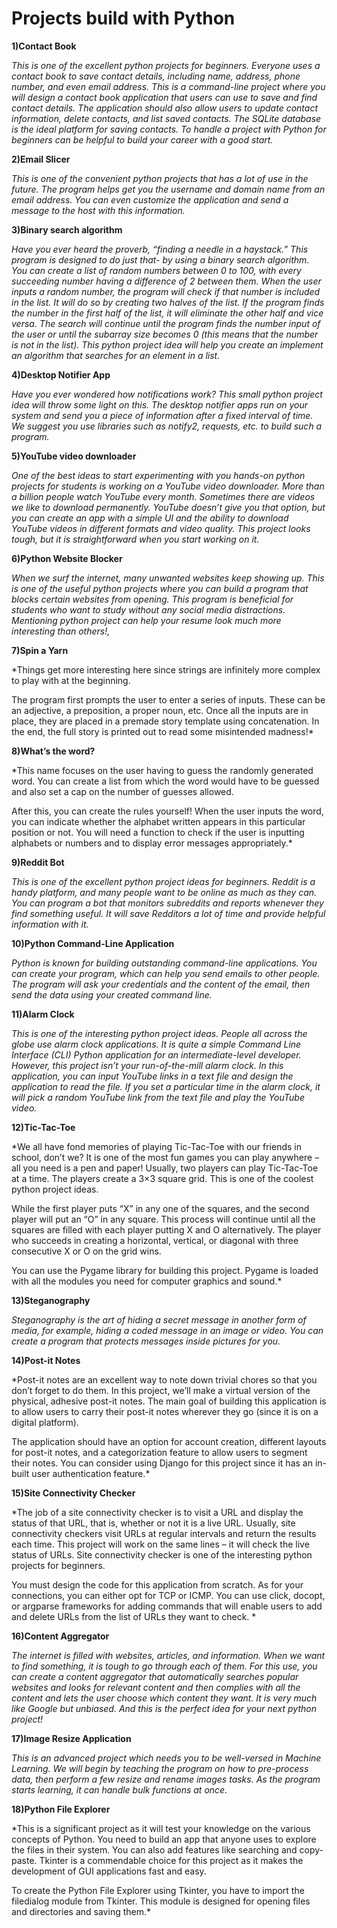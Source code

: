 # Projects build with Python

**1)Contact Book**

*This is one of the excellent python projects for beginners. Everyone uses a contact book to save contact details, including name, address, phone number, and even email address. This is a command-line project where you will design a contact book application that users can use to save and find contact details. The application should also allow users to update contact information, delete contacts, and list saved contacts. The SQLite database is the ideal platform for saving contacts. To handle a project with Python for beginners can be helpful to build your career with a good start.*

**2)Email Slicer**

*This is one of the convenient python projects that has a lot of use in the future. The program helps get you the username and domain name from an email address. You can even customize the application and send a message to the host with this information.*

**3)Binary search algorithm**

*Have you ever heard the proverb, “finding a needle in a haystack.” This program is designed to do just that- by using a binary search algorithm. You can create a list of random numbers between 0 to 100, with every succeeding number having a difference of 2 between them. When the user inputs a random number, the program will check if that number is included in the list. It will do so by creating two halves of the list. If the program finds the number in the first half of the list, it will eliminate the other half and vice versa. The search will continue until the program finds the number input of the user or until the subarray size becomes 0 (this means that the number is not in the list). This python project idea will help you create an implement an algorithm that searches for an element in a list.*

**4)Desktop Notifier App**

*Have you ever wondered how notifications work? This small python project idea will throw some light on this. The desktop notifier apps run on your system and send you a piece of information after a fixed interval of time. We suggest you use libraries such as notify2, requests, etc. to build such a program.*

**5)YouTube video downloader**

*One of the best ideas to start experimenting with you hands-on python projects for students is working on a YouTube video downloader. More than a billion people watch YouTube every month. Sometimes there are videos we like to download permanently. YouTube doesn’t give you that option, but you can create an app with a simple UI and the ability to download YouTube videos in different formats and video quality. This project looks tough, but it is straightforward when you start working on it.*

**6)Python Website Blocker**

*When we surf the internet, many unwanted websites keep showing up. This is one of the useful python projects where you can build a program that blocks certain websites from opening. This program is beneficial for students who want to study without any social media distractions. Mentioning python project can help your resume look much more interesting than others!,*

**7)Spin a Yarn**

*Things get more interesting here since strings are infinitely more complex to play with at the beginning.

The program first prompts the user to enter a series of inputs. These can be an adjective, a preposition, a proper noun, etc. Once all the inputs are in place, they are placed in a premade story template using concatenation. In the end, the full story is printed out to read some misintended madness!*

**8)What’s the word?**

*This name focuses on the user having to guess the randomly generated word. You can create a list from which the word would have to be guessed and also set a cap on the number of guesses allowed.

After this, you can create the rules yourself! When the user inputs the word, you can indicate whether the alphabet written appears in this particular position or not. You will need a function to check if the user is inputting alphabets or numbers and to display error messages appropriately.*

**9)Reddit Bot**

*This is one of the excellent python project ideas for beginners. Reddit is a handy platform, and many people want to be online as much as they can. You can program a bot that monitors subreddits and reports whenever they find something useful. It will save Redditors a lot of time and provide helpful information with it.*

**10)Python Command-Line Application**

*Python is known for building outstanding command-line applications. You can create your program, which can help you send emails to other people. The program will ask your credentials and the content of the email, then send the data using your created command line.*

**11)Alarm Clock**

*This is one of the interesting python project ideas. People all across the globe use alarm clock applications. It is quite a simple Command Line Interface (CLI) Python application for an intermediate-level developer. However, this project isn’t your run-of-the-mill alarm clock. In this application, you can input YouTube links in a text file and design the application to read the file. If you set a particular time in the alarm clock, it will pick a random YouTube link from the text file and play the YouTube video.*

**12)Tic-Tac-Toe**

*We all have fond memories of playing Tic-Tac-Toe with our friends in school, don’t we? It is one of the most fun games you can play anywhere – all you need is a pen and paper! Usually, two players can play Tic-Tac-Toe at a time. The players create a 3×3 square grid. This is one of the coolest python project ideas. 

While the first player puts “X” in any one of the squares, and the second player will put an “O” in any square. This process will continue until all the squares are filled with each player putting X and O alternatively. The player who succeeds in creating a horizontal, vertical, or diagonal with three consecutive X or O on the grid wins.

You can use the Pygame library for building this project. Pygame is loaded with all the modules you need for computer graphics and sound.*

**13)Steganography**

*Steganography is the art of hiding a secret message in another form of media, for example, hiding a coded message in an image or video. You can create a program that protects messages inside pictures for you.*

**14)Post-it Notes**

*Post-it notes are an excellent way to note down trivial chores so that you don’t forget to do them. In this project, we’ll make a virtual version of the physical, adhesive post-it notes. The main goal of building this application is to allow users to carry their post-it notes wherever they go (since it is on a digital platform).

The application should have an option for account creation, different layouts for post-it notes, and a categorization feature to allow users to segment their notes. You can consider using Django for this project since it has an in-built user authentication feature.*

**15)Site Connectivity Checker**

*The job of a site connectivity checker is to visit a URL and display the status of that URL, that is, whether or not it is a live URL. Usually, site connectivity checkers visit URLs at regular intervals and return the results each time. This project will work on the same lines – it will check the live status of URLs. Site connectivity checker is one of the interesting python projects for beginners.

You must design the code for this application from scratch. As for your connections, you can either opt for TCP or ICMP. You can use click, docopt, or argparse frameworks for adding commands that will enable users to add and delete URLs from the list of URLs they want to check. *

**16)Content Aggregator**

*The internet is filled with websites, articles, and information. When we want to find something, it is tough to go through each of them. For this use, you can create a content aggregator that automatically searches popular websites and looks for relevant content and then complies with all the content and lets the user choose which content they want. It is very much like Google but unbiased. And this is the perfect idea for your next python project!*

**17)Image Resize Application**

*This is an advanced project which needs you to be well-versed in Machine Learning. We will begin by teaching the program on how to pre-process data, then perform a few resize and rename images tasks. As the program starts learning, it can handle bulk functions at once.*

**18)Python File Explorer**

*This is a significant project as it will test your knowledge on the various concepts of Python. You need to build an app that anyone uses to explore the files in their system. You can also add features like searching and copy-paste. Tkinter is a commendable choice for this project as it makes the development of GUI applications fast and easy.

To create the Python File Explorer using Tkinter, you have to import the filedialog module from Tkinter. This module is designed for opening files and directories and saving them.*



